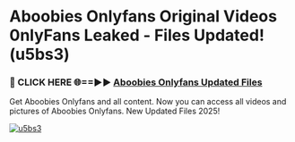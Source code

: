 # Aboobies Onlyfans Original Videos 0nlyFans Leaked - Files Updated! (u5bs3)

<h3>🔴 CLICK HERE 🌐==►► <a href="https://tinyurl.com/3hn5wdd3" rel="nofollow">Aboobies Onlyfans Updated Files</a></h3>

Get Aboobies Onlyfans and all content. Now you can access all videos and pictures of Aboobies Onlyfans. New Updated Files 2025!

[![u5bs3](https://i.imgur.com/4HnBqBT.gif)](https://tinyurl.com/3hn5wdd3)

